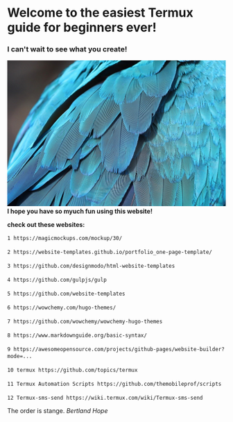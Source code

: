 
# Welcome to the easiest Termux guide for beginners ever!

### I can't wait to see what you create!

![Pixabay_Feater](pic/assets/parrot-feathers-6619082_1280.jpg)
**I hope you have so myuch fun using this website!**

**check out these websites:**

    1 https://magicmockups.com/mockup/30/

    2 https://website-templates.github.io/portfolio_one-page-template/
    
    3 https://github.com/designmodo/html-website-templates
    
    4 https://github.com/gulpjs/gulp
    
    5 https://github.com/website-templates
    
    6 https://wowchemy.com/hugo-themes/
    
    7 https://github.com/wowchemy/wowchemy-hugo-themes
    
    8 https://www.markdownguide.org/basic-syntax/
    
    9 https://awesomeopensource.com/projects/github-pages/website-builder?mode=...

    10 termux https://github.com/topics/termux

    11 Termux Automation Scripts https://github.com/themobileprof/scripts

    12 Termux-sms-send https://wiki.termux.com/wiki/Termux-sms-send

The order is stange.
*Bertland Hope*